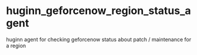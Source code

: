 # huginn_geforcenow_region_status_agent
huginn agent for checking geforcenow status about patch / maintenance for a region
